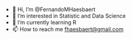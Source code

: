 - 👋 Hi, I’m @FernandoMHaesbaert
- 👀 I’m interested in Statistic and Data Science
- 🌱 I’m currently learning R
- 📫 How to reach me fhaesbaert@gmail.com

<!---
FernandoMHaesbaert/FernandoMHaesbaert is a ✨ special ✨ repository because its `README.md` (this file) appears on your GitHub profile.
You can click the Preview link to take a look at your changes.
--->
